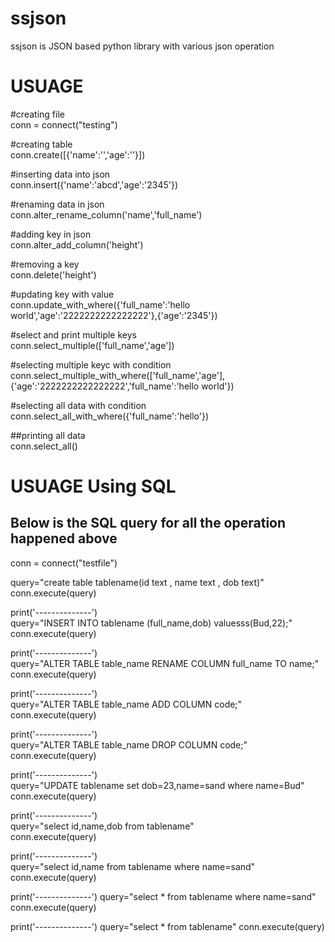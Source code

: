 # ssjson
ssjson is JSON based python library with various json operation



# USUAGE 

#creating file<br>
conn = connect("testing")

#creating table<br>
conn.create([{'name':'','age':''}])

#inserting data into json<br>
conn.insert({'name':'abcd','age':'2345'})

#renaming data in json<br>
conn.alter_rename_column('name','full_name')

#adding key in json<br>
conn.alter_add_column('height')

#removing a key <br>
conn.delete('height')

#updating key  with value<br>
conn.update_with_where({'full_name':'hello world','age':'2222222222222222'},{'age':'2345'}) 

#select and print multiple keys<br>
conn.select_multiple(['full_name','age'])

#selecting multiple keyc with condition<br>
conn.select_multiple_with_where(['full_name','age'],{'age':'2222222222222222','full_name':'hello world'})

#selecting all data with condition<br>
conn.select_all_with_where({'full_name':'hello'})

##printing all data<br>
conn.select_all()








# USUAGE Using SQL

## Below is the SQL query for all the operation happened above


conn = connect("testfile")<br>


query="create table tablename(id text , name text , dob text)"<br>
conn.execute(query)<br>


print('--------------')<br>
query="INSERT INTO tablename (full_name,dob) valuesss(Bud,22);"<br>
conn.execute(query)<br>

print('--------------')<br>
query="ALTER TABLE table_name RENAME COLUMN full_name TO name;"<br>
conn.execute(query)<br>


print('--------------')<br>
query="ALTER TABLE table_name ADD COLUMN code;"<br>
conn.execute(query)<br>


print('--------------')<br>
query="ALTER TABLE table_name DROP COLUMN code;"<br>
conn.execute(query)<br>


print('--------------')<br>
query="UPDATE tablename set dob=23,name=sand where name=Bud"<br>
conn.execute(query)<br>


print('--------------')<br>
query="select id,name,dob from tablename"<br>
conn.execute(query)<br>


print('--------------')<br>
query="select id,name from tablename where name=sand"<br>
conn.execute(query)<br>


print('--------------')
query="select * from tablename where name=sand"
conn.execute(query)


print('--------------')
query="select * from tablename"
conn.execute(query)

